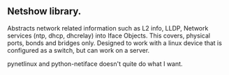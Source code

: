 ## Netshow library.

Abstracts network related information such as L2 info, LLDP, Network services
(ntp, dhcp, dhcrelay) into Iface Objects.
This covers, physical ports, bonds and bridges only. Designed to
work with a linux device that is configured as a switch, but can work on a
server.

pynetlinux and python-netiface doesn't quite do what I want.
